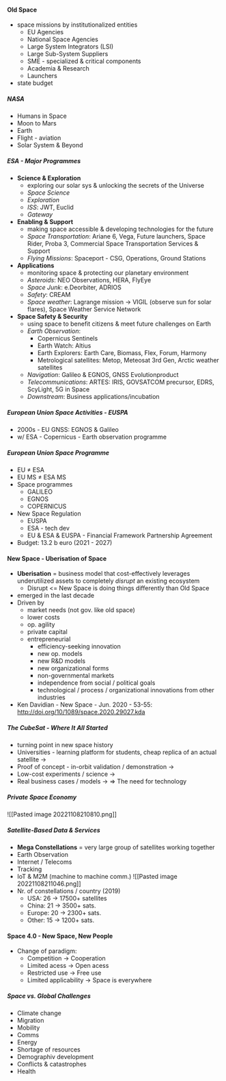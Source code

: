#### Old Space
- space missions by institutionalized entities
	- EU Agencies
	- National Space Agencies
	- Large System Integrators (LSI)
	- Large Sub-System Suppliers
	- SME - specialized & critical components
	- Academia & Research
	- Launchers
- state budget

##### NASA
- Humans in Space
- Moon to Mars
- Earth
- Flight - aviation
- Solar System & Beyond

##### ESA - Major Programmes
- **Science & Exploration**
	- exploring our solar sys & unlocking the secrets of the Universe
	- *Space Science*
	- *Exploration*
	- *ISS*: JWT, Euclid
	- *Gateway*
- **Enabling & Support**
	- making space accessible & developing technologies for the future
	- *Space Transportation*: Ariane 6, Vega, Future launchers, Space Rider, Proba 3, Commercial Space Transportation Services & Support
	- *Flying Missions*: Spaceport - CSG, Operations, Ground Stations
- **Applications**
	- monitoring space & protecting our planetary environment
	- *Asteroids*: NEO Observations, HERA, FlyEye
	- *Space Junk*: e.Deorbiter, ADRIOS
	- *Safety*: CREAM
	- *Space weather*: Lagrange mission -> VIGIL (observe sun for solar flares), Space Weather Service Network
- **Space Safety & Security**
	- using space to benefit citizens & meet future challenges on Earth
	- *Earth Observation*: 
		- Copernicus Sentinels
		- Earth Watch: Altius
		- Earth Explorers: Earth Care, Biomass, Flex, Forum, Harmony
		- Metrological satellites: Metop, Meteosat 3rd Gen, Arctic weather satellites
	- *Navigation*: Galileo & EGNOS, GNSS Evolutionproduct
	- *Telecommunications*: ARTES: IRIS, GOVSATCOM precursor, EDRS, ScyLight, 5G in Space
	- *Downstream*: Business applications/incubation

##### European Union Space Activities - EUSPA
- 2000s - EU GNSS: EGNOS & Galileo
- w/ ESA - Copernicus - Earth observation programme

##### European Union Space Programme
- EU $\ne$ ESA
- EU MS $\ne$ ESA MS
- Space programmes
	- GALILEO
	- EGNOS
	- COPERNICUS
- New Space Regulation
	- EUSPA
	- ESA - tech dev
	- EU & ESA & EUSPA - Financial Framework Partnership Agreement
- Budget: 13.2 b euro (2021 - 2027)

#### New Space - Uberisation of Space
- **Uberisation** = business model that cost-effectively leverages underutilized assets to completely *disrupt* an existing ecosystem
	- Disrupt <= New Space is doing things differently than Old Space
- emerged in the last decade
- Driven by
	- market needs (not gov. like old space)
	- lower costs
	- op. agility
	- private capital
	- entrepreneurial
		- efficiency-seeking innovation
		- new op. models
		- new R&D models
		- new organizational forms
		- non-governmental markets
		- independence from social / political goals
		- technological / process / organizational innovations from other industries
- Ken Davidian - New Space - Jun. 2020 - 53-55: http://doi.org/10/1089/space.2020.29027.kda

##### The CubeSat - Where It All Started
- turning point in new space history
- Universities - learning platform for students, cheap replica of an actual satellite ->
- Proof of concept - in-orbit validation / demonstration ->
- Low-cost experiments / science ->
- Real business cases / models ->
=> The need for technology

##### Private Space Economy
![[Pasted image 20221108210810.png]]

##### Satellite-Based Data & Services
- **Mega Constellations** = very large group of satellites working together
- Earth Observation
- Internet / Telecoms
- Tracking
- IoT & M2M (machine to machine comm.)
![[Pasted image 20221108211046.png]]
- Nr. of constellations / country (2019)
	- USA: 26 -> 17500+ satellites
	- China: 21 -> 3500+ sats.
	- Europe: 20 -> 2300+ sats.
	- Other: 15 -> 1200+ sats.

#### Space 4.0 - New Space, New People
- Change of paradigm:
	- Competition -> Cooperation
	- Limited acess -> Open acess
	- Restricted use -> Free use
	- Limited applicability -> Space is everywhere

##### Space vs. Global Challenges
- Climate change
- Migration
- Mobility
- Comms
- Energy
- Shortage of resources
- Demographiv development
- Conflicts & catastrophes
- Health
